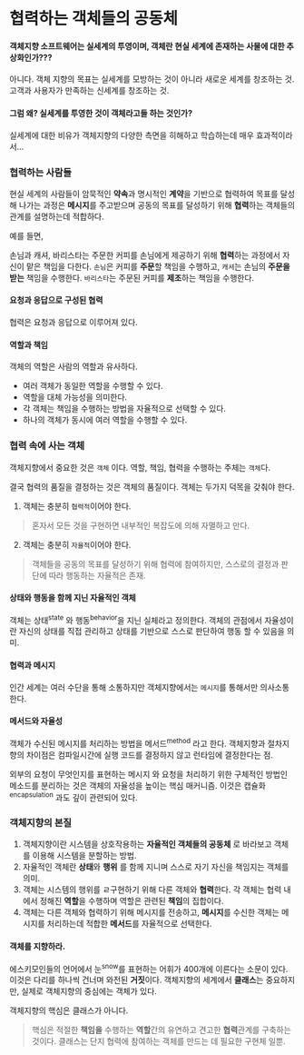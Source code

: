 # 협력하는 객체들의 공동체

#### 객체지향 소프트웨어는 실세계의 투영이며, 객체란 현실 세계에 존재하는 사물에 대한 추상화인가???
아니다. 객체 지향의 목표는 실세계를 모방하는 것이 아니라 새로운 세계를 창조하는 것. 고객과 사용자가 만족하는 신세계를 창조하는 것.

#### 그럼 왜? 실세계를 투영한 것이 객체라고들 하는 것인가?
실세계에 대한 비유가 객체지향의 다양한 측면을 히해하고 학습하는데 매우 효과적이라서...

### 협력하는 사람들
현실 세계의 사람들이 암묵적인 **약속**과 명시적인 **계약**을 기반으로 협력하여 목표를 달성해 나가는 과정은 **메시지**를 주고받으며 공동의 목표를 달성하기 위해 **협력**하는 객체들의 관계를 설명하는데 적합하다.

예를 들면,

손님과 캐셔, 바리스타는 주문한 커피를 손님에게 제공하기 위해 **협력**하는 과정에서 자신이 맡은 책임을 다한다. `손님`은 커피를 **주문**할 책임을 수행하고, `캐셔`는 손님의 **주문을 받는** 책임을 수행한다. `바리스타`는 주문된 커피를 **제조**하는 책임을 수행한다.

#### 요청과 응답으로 구성된 협력
협력은 요청과 응답으로 이루어져 있다.

#### 역할과 책임
객체의 역할은 사람의 역할과 유사하다.

- 여러 객체가 동일한 역할을 수행할 수 있다.
- 역할을 대체 가능성을 의미한다.
- 각 객체는 책임을 수행하는 방법을 자율적으로 선택할 수 있다.
- 하나의 객체가 동시에 여러 역할을 수행할 수 있다.


### 협력 속에 사는 객체
객체지향에서 중요한 것은 `객체` 이다. 역할, 책임, 협력을 수행하는 주체는 `객체`다.

결국 협력의 품질을 결정하는 것은 객체의 품질이다. 객체는 두가지 덕목을 갖춰야 한다.

1. 객체는 충분히 `협력적`이어야 한다.
> 혼자서 모든 것을 구현하면 내부적인 복잡도에 의해 자멸하고 만다.
2. 객체는 충분히 `자율적`이어야 한다.
> 객체들을 공동의 목표를 달성하기 위해 협력에 참여하지만, 스스로의 결정과 판단에 따라 행동하는 자율적은 존재.

#### 상태와 행동을 함께 지닌 자율적인 객체
객체는 상태<sup>state</sup> 와 행동<sup>behavior</sup>을 지닌 실체라고 정의한다. 객체의 관점에서 자율성이란 자신의 상태를 직접 관리하고 상태를 기반으로 스스로 판단하여 행동 할 수 있음을 의미.

#### 협력과 메시지
인간 세계는 여러 수단을 통해 소통하지만 객체지향에서는 `메시지`를 통해서만 의사소통한다. 

#### 메서드와 자율성
객체가 수신된 메시지를 처리하는 방법을 메서드<sup>method</sup> 라고 한다. 객체지향과 절차지향의 차이점은 컴파일시간에 실행 코드를 결정하지 않고 런타임에 결정한다는 점.

외부의 요청이 무엇인지를 표현하는 메시지 와 요청을 처리하기 위한 구체적인 방법인 메소드를 분리하는 것은 객체의 자율성을 높이는 핵심 매커니즘. 이것은 캡슐화<sup>encapsulation</sup> 과도 깊이 관련되어 있다.

### 객체지향의 본질
1. 객체지향이란 시스템을 상호작용하는 **자율적인 객체들의 공동체** 로 바라보고 객체를 이용해 시스템을 분할하는 방법.
2. 자율적인 객체란 **상태**와 **행위** 를 함께 지니며 스스로 자기 자신을 책임지는 객체를 의미.
3. 객체는 시스템의 행위를 ㄹ구현하기 위해 다른 객체와 **협력**한다. 각 객체는 협력 내에서 정해진 **역할**을 수행하며 역할은 관련된 **책임**의 집합이다.
4. 객체는 다른 객체와 협력하기 위해 메시지를 전송하고, **메시지**를 수신한 객체는 메시지를 처리하는데 적합한 **메서드**를 자율적으로 선택한다.

#### 객체를 지향하라.

에스키모인들의 언어에서 눈<sup>snow</sup>를 표현하는 어휘가 400개에 이른다는 소문이 있다. 이것은 다리를 하나씩 건너며 와전된 **거짓**이다.
객체지향의 세계에서 **클래스**는 중요하지만, 실제로 객체지향의 중심에는 객체가 있다. 

객체지향의 핵심은 클래스가 아니다.

> 핵심은 적절한 **책임을** 수행하는 **역할**간의 유연하고 견고한 **협력**관계를 구축하는 것이다. 클래스는 단지 협력에 참여하는 객체를 만드는 데 필요한 구현체 일뿐.
